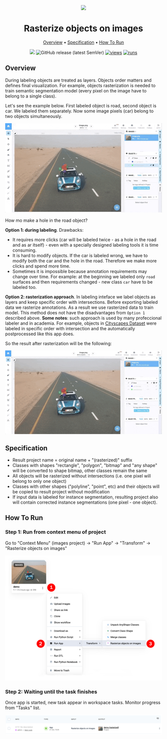 <div align="center" markdown> 

<img src="https://user-images.githubusercontent.com/48245050/182393169-0b67dc0e-7a51-4bab-bd2b-96904b5218cd.png"/>

# Rasterize objects on images
  
<p align="center">
  <a href="#Overview">Overview</a> •
  <a href="#Specification">Specification</a> •
  <a href="#How-To-Run">How To Run</a>
</p>

[![](https://img.shields.io/badge/slack-chat-green.svg?logo=slack)](https://supervise.ly/slack) 
![GitHub release (latest SemVer)](https://img.shields.io/github/v/release/supervisely-ecosystem/rasterize-objects-on-images)
[![views](https://app.supervise.ly/img/badges/views/supervisely-ecosystem/rasterize-objects-on-images.png)](https://supervise.ly)
[![runs](https://app.supervise.ly/img/badges/runs/supervisely-ecosystem/rasterize-objects-on-images.png)](https://supervise.ly)

</div>

## Overview 
During labeling objects are treated as layers. Objects order matters and defines final visualization. For example, objects rasterization is needed to train semantic segmentation model (every pixel on the image have to belong to a single class). 

Let's see the example below. First labeled object is road, second object is car. We labeled them separately. Now some image pixels (car) belong to two objects simultaneously. 

<img src="media/ov.gif" width="600px"/>

How mo make a hole in the road object? 

**Option 1: during labeling**. Drawbacks: 
- It requires more clicks (car will be labeled twiсe - as a hole in the road and as ar itself) - even with a specially designed labeling tools it is time consuming. 
- It is hard to modify objects. If the car is labeled wrong, we have to modify both the car and the hole in the road. Therefore we make more clicks and spend more time.
- Sometimes it is impossible because annotation requirements may change over time. For example: at the beginning we labeled only `road` surfaces and then requirements changed - new class `car` have to be labeled too.   

**Option 2: rasterization approach**. In labeling inteface we label objects as layers and keep specific order with intersections. Before exporting labeled data we rasterize annotations. As a result we use rasterized data to train model. This method does not have the disadvantages from `Option 1` described above. **Some notes**: such approach is used by many profeccional labeler and in academia. For example, objects in [Cityscapes Dataset](https://www.cityscapes-dataset.com/) were labeled in specific order with intersection and the automatically postprocessed like this app does.  

So the result after rasterization will be the following:

<img src="media/ov2.gif" width="600px"/>


## Specification

- Result project name = original name + "(rasterized)" suffix
- Classes with shapes "rectangle", "polygon", "bitmap" and "any shape" will be converted to shape bitmap, other classes remain the same
- All objects will be rasterized without intersections (i.e. one pixel will belong to only one object)
- Classes with other shapes ("polyline", "point", etc) and their objects will be copied to result project without modification
- If input data is labeled for instance segmentation, resulting project also will contain corrected instance segmentations (one pixel - one object). 

## How To Run

### Step 1: Run from context menu of project

Go to "Context Menu" (images project) -> "Run App" -> "Transform" -> "Rasterize objects on images"

<img src="media/htr1.png" width="600"/>

### Step 2:  Waiting until the task finishes

Once app is started, new task appear in workspace tasks. Monitor progress from "Tasks" list.

<img src="media/htr2.png"/>

